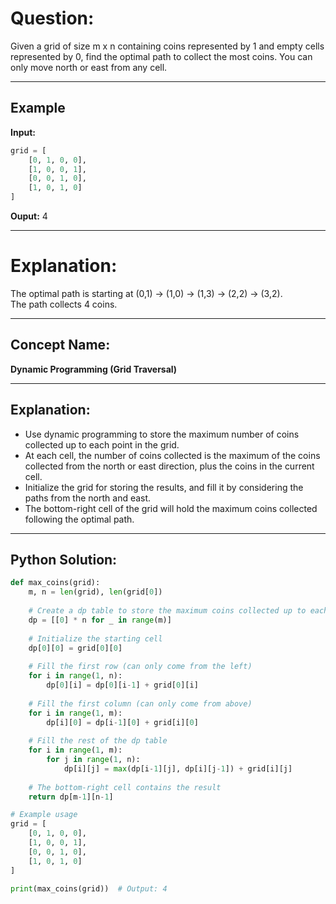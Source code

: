 # **Question:**  
Given a grid of size m x n containing coins represented by 1 and empty cells represented by 0, find the optimal path to collect the most coins. You can only move north or east from any cell.

---

## **Example**  
**Input:**  
```python
grid = [
    [0, 1, 0, 0],
    [1, 0, 0, 1],
    [0, 0, 1, 0],
    [1, 0, 1, 0]
]
```
**Ouput:**
4

---
# **Explanation:**  
The optimal path is starting at (0,1) → (1,0) → (1,3) → (2,2) → (3,2).  
The path collects 4 coins.

---

## **Concept Name:**  
**Dynamic Programming (Grid Traversal)**  

---

## **Explanation:**  
- Use dynamic programming to store the maximum number of coins collected up to each point in the grid.  
- At each cell, the number of coins collected is the maximum of the coins collected from the north or east direction, plus the coins in the current cell.  
- Initialize the grid for storing the results, and fill it by considering the paths from the north and east.  
- The bottom-right cell of the grid will hold the maximum coins collected following the optimal path.

---

## **Python Solution:**  
```python
def max_coins(grid):
    m, n = len(grid), len(grid[0])
    
    # Create a dp table to store the maximum coins collected up to each cell
    dp = [[0] * n for _ in range(m)]
    
    # Initialize the starting cell
    dp[0][0] = grid[0][0]
    
    # Fill the first row (can only come from the left)
    for i in range(1, n):
        dp[0][i] = dp[0][i-1] + grid[0][i]
    
    # Fill the first column (can only come from above)
    for i in range(1, m):
        dp[i][0] = dp[i-1][0] + grid[i][0]
    
    # Fill the rest of the dp table
    for i in range(1, m):
        for j in range(1, n):
            dp[i][j] = max(dp[i-1][j], dp[i][j-1]) + grid[i][j]
    
    # The bottom-right cell contains the result
    return dp[m-1][n-1]

# Example usage
grid = [
    [0, 1, 0, 0],
    [1, 0, 0, 1],
    [0, 0, 1, 0],
    [1, 0, 1, 0]
]

print(max_coins(grid))  # Output: 4
```

